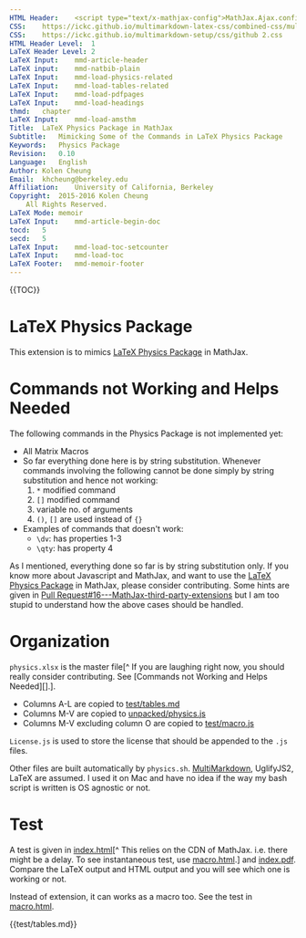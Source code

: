 ```yaml
---
HTML Header:	<script type="text/x-mathjax-config">MathJax.Ajax.config.path.Contrib="https://cdn.mathjax.org/mathjax/contrib",MathJax.Hub.Register.StartupHook("TeX Jax Ready",function(){MathJax.Hub.Insert(MathJax.InputJax.TeX.Definitions.macros,{cancel:["Extension","cancel"],bcancel:["Extension","cancel"],xcancel:["Extension","cancel"],cancelto:["Extension","cancel"]})}),MathJax.Hub.Config({TeX:{equationNumbers:{autoNumber:"AMS"},extensions:["[Contrib]/physics/physics.js","[Contrib]/siunitx/siunitx.js"]}});</script><script type="text/javascript" src="https://cdn.mathjax.org/mathjax/latest/MathJax.js?config=TeX-AMS_CHTML-full"></script>
CSS:	https://ickc.github.io/multimarkdown-latex-css/combined-css/multimarkdown-latex.css
CSS:	https://ickc.github.io/multimarkdown-setup/css/github 2.css
HTML Header Level:	1
LaTeX Header Level:	2
LaTeX Input:	mmd-article-header
LaTeX input:	mmd-natbib-plain
LaTeX Input:	mmd-load-physics-related
LaTeX Input:	mmd-load-tables-related
LaTeX Input:	mmd-load-pdfpages
LaTeX Input:	mmd-load-headings
thmd:	chapter
LaTeX Input:	mmd-load-amsthm
Title:	LaTeX Physics Package in MathJax  
Subtitle:	Mimicking Some of the Commands in LaTeX Physics Package
Keywords:	Physics Package
Revision:	0.10
Language:	English
Author:	Kolen Cheung
Email:	khcheung@berkeley.edu
Affiliation:	University of California, Berkeley
Copyright:	2015-2016 Kolen Cheung  
 	All Rights Reserved.
LaTeX Mode:	memoir
LaTeX Input:	mmd-article-begin-doc
tocd:	5
secd:	5
LaTeX Input:	mmd-load-toc-setcounter
LaTeX Input:	mmd-load-toc
LaTeX Footer:	mmd-memoir-footer
---
```

<!-- \begin{comment} -->
{{TOC}}
<!-- \end{comment} -->

# LaTeX Physics Package

This extension is to mimics [LaTeX Physics Package](http://www.ctan.org/pkg/physics) in MathJax.

# Commands not Working and Helps Needed

The following commands in the Physics Package is not implemented yet:

- All Matrix Macros
- So far everything done here is by string substitution. Whenever commands involving the following cannot be done simply by string substitution and hence not working:
	1. `*` modified command
	2. `[]` modified command
	3. variable no. of arguments
	4. `()`, `[]` are used instead of `{}`
- Examples of commands that doesn't work:
	- `\dv`: has properties 1-3
	- `\qty`: has property 4

As I mentioned, everything done so far is by string substitution only. If you know more about Javascript and MathJax, and want to use the [LaTeX Physics Package](http://www.ctan.org/pkg/physics) in MathJax, please consider contributing. Some hints are given in [Pull Request#16---MathJax-third-party-extensions](https://github.com/mathjax/MathJax-third-party-extensions/pull/16) but I am too stupid to understand how the above cases should be handled.

# Organization #

`physics.xlsx` is the master file[^ If you are laughing right now, you should really consider contributing. See [Commands not Working and Helps Needed][].].

- Columns A-L are copied to [test/tables.md](test/tables.md)
- Columns M-V are copied to [unpacked/physics.js](unpacked/physics.js)
- Columns M-V excluding column O are copied to [test/macro.js](test/macro.js)

`License.js` is used to store the license that should be appended to the `.js` files.

Other files are built automatically by `physics.sh`. [MultiMarkdown](http://fletcherpenney.net/multimarkdown/download/), UglifyJS2, LaTeX are assumed. I used it on Mac and have no idea if the way my bash script is written is OS agnostic or not.

# Test

A test is given in [index.html](index.html)[^ This relies on the CDN of MathJax. i.e. there might be a delay. To see instantaneous test, use [macro.html](test/macro.html).] and [index.pdf](index.pdf). Compare the LaTeX output and HTML output and you will see which one is working or not.

Instead of extension, it can works as a macro too. See the test in [macro.html](test/macro.html).

{{test/tables.md}}